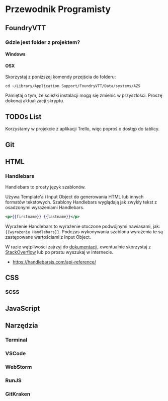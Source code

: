 # Przewodnik Programisty

## FoundryVTT

### Gdzie jest folder z projektem?

#### Windows

#### OSX

Skorzystaj z poniższej komendy przejścia do folderu:

`cd ~/Library/Application Support/FoundryVTT/Data/systems/AZS`

Pamiętaj o tym, że ścieżki instalacji mogą się zmienić w przyszłości. Proszę dokonaj aktualizacji skryptu.

## TODOs List

Korzystamy w projekcie z aplikacji Trello, więc poproś o dostęp do tablicy.

## Git

## HTML

### Handlebars

Handlebars to prosty język szablonów.

Używa Template'a i Input Object do generowania HTML lub innych formatów tekstowych.
Szablony Handlebars wyglądają jak zwykły tekst z osadzonymi wyrażeniami Handlebars.

```handlebars
<p>{{firstname}} {{lastname}}</p>
```

Wyrażenie Handlebars to wyrażenie otoczone podwójnymi nawiasami, jak: `{{wyrażenie Handlebars}}`.
Podczas wykonywania szablonu wyrażenia te są zastępowane wartościami z Input Object.

W razie wątpliwości zajrzyj do [dokumentacji](https://handlebarsjs.com/api-reference/), ewentualnie
skorzystaj z [StackOverflow](https://stackoverflow.com/search?q=handelbars) lub po prostu wyszukaj
w internecie.

- https://handlebarsjs.com/api-reference/

## CSS

### SCSS

## JavaScript

## Narzędzia

### Terminal

### VSCode

### WebStorm

### RunJS

### GitKraken
